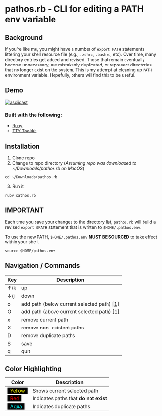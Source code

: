 # pathos.rb - CLI for editing a PATH env variable

## Background

If you're like me, you might have a number of `export PATH` statements
littering your shell resource file (e.g., `.zshrc`, `.bashrc`, etc). Over time,
many directory entries get added and revised. Those that remain eventually
become unnecessary, are mistakenly duplicated, or represent directories that no
longer exist on the system. This is my attempt at cleaning up `PATH`
environment variable. Hopefully, others will find this to be useful.

## Demo

[![asciicast](https://asciinema.org/a/KwkO67bnpbH6GGLzVdLR8SNIG.svg)](https://asciinema.org/a/KwkO67bnpbH6GGLzVdLR8SNIG)

### Built with the following:

  * [Ruby](https://ruby-lang.org/)
  * [TTY Tookkit](https://github.com/piotrmurach/tty)

## Installation
  1. Clone repo
  2. Change to repo directory (*Assuming repo was downloaded to ~/Downloads/pathos.rb on MacOS*)

    cd ~/Downloads/pathos.rb

  3. Run it

    ruby pathos.rb

## IMPORTANT

Each time you save your changes to the directory list, `pathos.rb` will build a
revised `export $PATH` statement that is written to `$HOME/.pathos.env`.

To use the new PATH, `$HOME/.pathos.env` **MUST BE SOURCED** to take effect
within your shell.

    source $HOME/pathos.env

## Navigation / Commands

Key | Description
----|---
↑/k | up
↓/j | down
o   | add path (below current selected path) [[1]](#color-highlighting)
O   | add path (above current selected path) [[1]](#color-highlighting)
x   | remove current path
X   | remove non-existent paths
D   | remove duplicate paths
S   | save
q   | quit


## Color Highlighting

Color | Description
---|---
<span style="background-color:black"> &nbsp; <span style="color:yellow">Yellow</span> &nbsp; </span> | Shows current selected path</span>
<span style="background-color:black"> &nbsp; <span style="color:red">Red</span> &nbsp; </span> | Indicates paths that **do not exist**
<span style="background-color:black"> &nbsp; <span style="color:aqua">Aqua</span> &nbsp; </span> | Indicates duplicate paths
